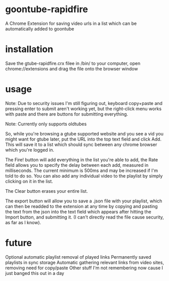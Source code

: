 # goontube-rapidfire
A Chrome Extension for saving video urls in a list which can be automatically added to goontube

# installation
Save the gtube-rapidfire.crx filee in /bin/ to your computer, open chrome://extensions and drag the file onto the browser window

# usage
Note: Due to security issues I'm still figuring out, keyboard copy+paste and pressing enter to submit aren't working yet, but the right-click menu works with paste and there are buttons for submitting everything.

Note: Currently only supports oldtubes

So, while you're browsing a gtube supported website and you see a vid you might want for gtube later, put the URL into the top text field and click Add. This will save it to a list which should sync between any chrome browser which you're logged in.

The Fire! button will add everything in the list you're able to add, the Rate field allows you to specify the delay between each add, measured in milliseconds. The current minimum is 500ms and may be increased if I'm told to do so.
You can also add any individual video to the playlist by simply clicking on it in the list.

The Clear button erases your entire list.

The export button will allow you to save a .json file with your playlist, which can then be readded to the extension at any time by copying and pasting the text from the json into the text field which appears after hitting the Import button, and submitting it. (I can't directly read the file cause security, as far as I know).

# future 

Optional automatic playlist removal of played links
Permanently saved playlists in sync storage
Automatic gathering relevant links from video sites, removing need for copy/paste
Other stuff I'm not remembering now cause I just banged this out in a day



